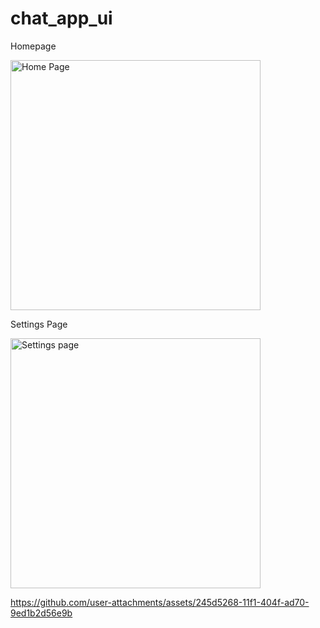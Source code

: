 # chat_app_ui

Homepage

<img src="https://github.com/user-attachments/assets/e5054538-2204-430a-8104-a5c92c2efdce" width="400" alt="Home Page" />

Settings Page

<img src="https://github.com/user-attachments/assets/5e371747-2641-4d65-aa76-36851618581e" width="400" alt="Settings page" />


https://github.com/user-attachments/assets/245d5268-11f1-404f-ad70-9ed1b2d56e9b
